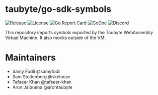 # taubyte/go-sdk-symbols

[![Release](https://img.shields.io/github/release/taubyte/go-sdk-symbols.svg)](https://github.com/taubyte/go-sdk-symbols/releases)
[![License](https://img.shields.io/github/license/taubyte/go-sdk-symbols)](LICENSE)
[![Go Report Card](https://goreportcard.com/badge/taubyte/go-sdk-symbols)](https://goreportcard.com/report/taubyte/go-sdk-symbols)
[![GoDoc](https://godoc.org/github.com/taubyte/go-sdk-symbols?status.svg)](https://pkg.go.dev/github.com/taubyte/go-sdk-symbols)
[![Discord](https://img.shields.io/discord/973677117722202152?color=%235865f2&label=discord)](https://tau.link/discord)

This repository imports symbols exported by the Taubyte WebAssembly Virtual Machine.
It also mocks outside of the VM.


# Maintainers
 - Samy Fodil @samyfodil
 - Sam Stoltenberg @skelouse
 - Tafseer Khan @tafseer-khan
 - Aron Jalbuena @arontaubyte
